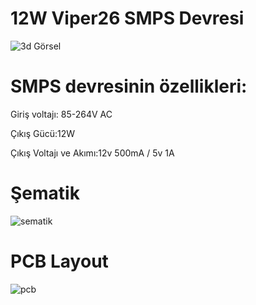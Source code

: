 # 12W Viper26 SMPS Devresi
 ![3d Görsel](https://user-images.githubusercontent.com/22753149/154749518-54cb09b4-ef44-4eb9-adbe-56b1bad05ded.png)

# SMPS devresinin özellikleri:

 Giriş voltajı: 85-264V AC 
 
 Çıkış Gücü:12W
 
 Çıkış Voltajı ve Akımı:12v 500mA / 5v 1A
# Şematik
![sematik](https://user-images.githubusercontent.com/22753149/154750689-e8e03f7d-633b-4f51-a55b-11531fbc1bf0.png)



# PCB Layout
![pcb](https://user-images.githubusercontent.com/22753149/154750506-9e3789dd-1e37-44cb-908b-876e62eeb1b9.png)




